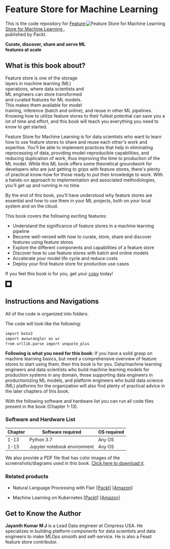 # Feature Store for Machine Learning	

<a href="https://www.packtpub.com/product/feature-store-for-machine-learning/9781803230061"><img src="https://static.packt-cdn.com/products/9781803230061/cover/smaller" alt="Feature Store for Machine Learning" height="256px" align="right"></a>

This is the code repository for [Feature Store for Machine Learning	](https://www.packtpub.com/product/feature-store-for-machine-learning/9781803230061), published by Packt.

**Curate, discover, share and serve ML features at scale**

## What is this book about?

Feature store is one of the storage layers in machine learning (ML) operations, where data scientists and ML engineers can store transformed and curated features for ML models. This makes them available for model training, inference (batch and online), and reuse in other ML pipelines. Knowing how to utilize feature stores to their fullest potential can save you a lot of time and effort, and this book will teach you everything you need to know to get started.

Feature Store for Machine Learning is for data scientists who want to learn how to use feature stores to share and reuse each other's work and expertise. You’ll be able to implement practices that help in eliminating reprocessing of data, providing model-reproducible capabilities, and reducing duplication of work, thus improving the time to production of the ML model. While this ML book offers some theoretical groundwork for developers who are just getting to grips with feature stores, there's plenty of practical know-how for those ready to put their knowledge to work. With a hands-on approach to implementation and associated methodologies, you'll get up and running in no time.

By the end of this book, you’ll have understood why feature stores are essential and how to use them in your ML projects, both on your local system and on the cloud.

This book covers the following exciting features: 
* Understand the significance of feature stores in a machine learning pipeline
* Become well-versed with how to curate, store, share and discover features using feature stores
* Explore the different components and capabilities of a feature store
* Discover how to use feature stores with batch and online models
* Accelerate your model life cycle and reduce costs
* Deploy your first feature store for production use cases

If you feel this book is for you, get your [copy](https://www.amazon.in/Feature-Store-Machine-Learning-discover-ebook/dp/B09ZYGM3SN/ref=sr_1_1?crid=2ZS8MK4P1K9YS&keywords=Feature+Store+for+Machine+Learning&qid=1654772405&sprefix=feature+store+for+machine+learning%2Caps%2C245&sr=8-1) today!

<a href="https://www.packtpub.com/product/data-engineering-with-aws/9781800560413"><img src="https://raw.githubusercontent.com/PacktPublishing/GitHub/master/GitHub.png" alt="https://www.packtpub.com/" border="5" /></a>

## Instructions and Navigations
All of the code is organized into folders.

The code will look like the following:
```
import boto3
import awswrangler as wr
from urllib.parse import unquote_plus
```

**Following is what you need for this book:**
If you have a solid grasp on machine learning basics, but need a comprehensive overview of feature stores to start using them, then this book is for you. Data/machine learning engineers and data scientists who build machine learning models for production systems in any domain, those supporting data engineers in productionizing ML models, and platform engineers who build data science (ML) platforms for the organization will also find plenty of practical advice in the later chapters of this book.

With the following software and hardware list you can run all code files present in the book (Chapter 1-13).

### Software and Hardware List

| Chapter  | Software required                                                                    | OS required                        |
| -------- | -------------------------------------------------------------------------------------| -----------------------------------|
|  	1-13	   |   Python 3.7                                  			  | Any OS | 		
|  	1-13	   |   	Jupyter notebook environment                          			  | Any OS | 				

We also provide a PDF file that has color images of the screenshots/diagrams used in this book. [Click here to download it](https://static.packt-cdn.com/downloads/9781803230061_ColorImages.pdf).


### Related products <Other books you may enjoy>
* Natural Language Processing with Flair  [[Packt]](https://www.packtpub.com/product/natural-language-processing-with-flair/9781801072311) [[Amazon]](https://www.amazon.in/Natural-Language-Processing-Flair-understanding/dp/1801072310/ref=sr_1_1?crid=R8DVZXWDMJMT&keywords=Natural+Language+Processing+with+Flair&qid=1654771519&sprefix=natural+language+processing+with+flair%2Caps%2C547&sr=8-1)
  
* Machine Learning on Kubernetes  [[Packt]](https://www.packtpub.com/product/machine-learning-on-kubernetes/9781803241807) [[Amazon]](https://www.amazon.in/Machine-Learning-Kubernetes-practical-handbook-ebook/dp/B09WF2B1BX/ref=sr_1_4?crid=2I4KM3U6TBMMU&keywords=Machine+Learning+on+Kubernetes&qid=1654771615&sprefix=machine+learning+on+kubernetes%2Caps%2C461&sr=8-4)
    
## Get to Know the Author
**Jayanth Kumar M J** is a Lead Data engineer at Cimpress USA. He specializes in building platform components for data scientists and data engineers to make MLOps smooth and self-service. He is also a Feast feature store contributor.	
